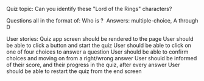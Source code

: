 Quiz topic:
Can you identify these "Lord of the Rings" characters?

Questions all in the format of:
Who is <character>?  <image>
Answers:  multiple-choice, A through D

User stories:
Quiz app screen should be rendered to the page
User should be able to click a button and start the quiz
User should be able to click on one of four choices to answer a question
User should be able to confirm choices and moving on from a right/wrong answer
User should be informed of their score, and their progress in the quiz, after every answer
User should be able to restart the quiz from the end screen

